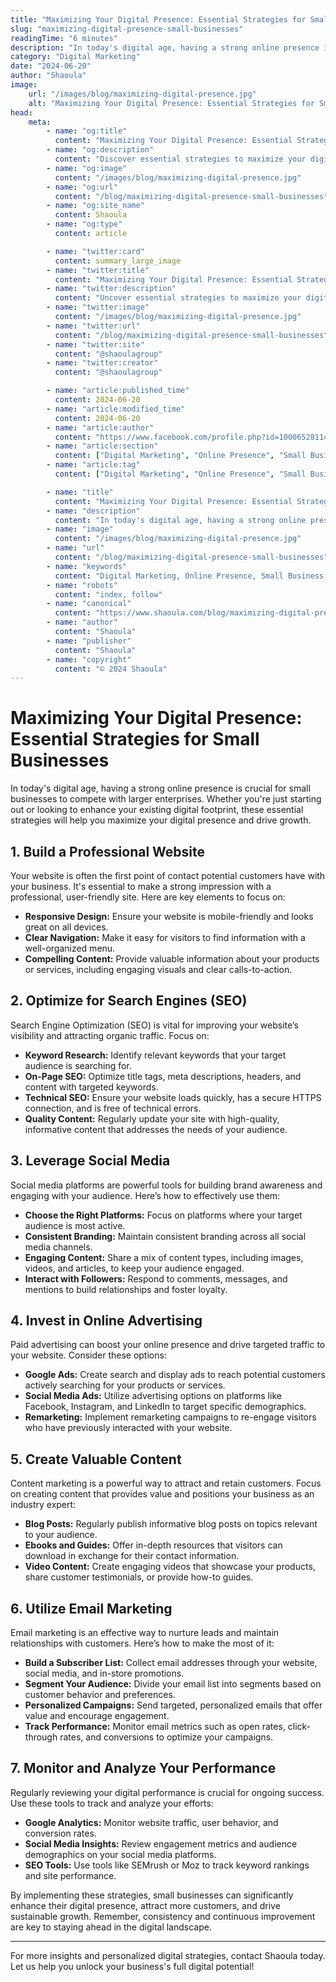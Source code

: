 ```yaml
---
title: "Maximizing Your Digital Presence: Essential Strategies for Small Businesses"
slug: "maximizing-digital-presence-small-businesses"
readingTime: "6 minutes"
description: "In today's digital age, having a strong online presence is crucial for small businesses to compete with larger enterprises. Whether you're just starting out or looking to enhance your existing digital footprint, these essential strategies will help you maximize your digital presence and drive growth."
category: "Digital Marketing"
date: "2024-06-20"
author: "Shaoula"
image:
    url: "/images/blog/maximizing-digital-presence.jpg"
    alt: "Maximizing Your Digital Presence: Essential Strategies for Small Businesses"
head:
    meta:
        - name: "og:title"
          content: "Maximizing Your Digital Presence: Essential Strategies for Small Businesses"
        - name: "og:description"
          content: "Discover essential strategies to maximize your digital presence and drive growth for your small business. Learn how to compete with larger enterprises in the digital landscape."
        - name: "og:image"
          content: "/images/blog/maximizing-digital-presence.jpg"
        - name: "og:url"
          content: "/blog/maximizing-digital-presence-small-businesses"
        - name: "og:site_name"
          content: Shaoula
        - name: "og:type"
          content: article

        - name: "twitter:card"
          content: summary_large_image
        - name: "twitter:title"
          content: "Maximizing Your Digital Presence: Essential Strategies for Small Businesses"
        - name: "twitter:description"
          content: "Uncover essential strategies to maximize your digital presence and drive growth for your small business. Learn how to compete with larger enterprises in the digital landscape."
        - name: "twitter:image"
          content: "/images/blog/maximizing-digital-presence.jpg"
        - name: "twitter:url"
          content: "/blog/maximizing-digital-presence-small-businesses"
        - name: "twitter:site"
          content: "@shaoulagroup"
        - name: "twitter:creator"
          content: "@shaoulagroup"

        - name: "article:published_time"
          content: 2024-06-20
        - name: "article:modified_time"
          content: 2024-06-20
        - name: "article:author"
          content: "https://www.facebook.com/profile.php?id=100065281140375&mibextid=LQQJ4d"
        - name: "article:section"
          content: ["Digital Marketing", "Online Presence", "Small Business Strategies", "Digital Growth", "Competing with Larger Enterprises", "Digital Footprint", "Digital Strategies", "SEO", "Social Media Marketing", "Content Marketing", "Email Marketing", "Online Advertising", "Google Ads", "Social Media Ads", "Remarketing", "Valuable Content", "Professional Website", "Responsive Design", "Clear Navigation", "Compelling Content", "Keyword Research", "On-Page SEO", "Technical SEO", "Quality Content", "Choose the Right Platforms", "Consistent Branding", "Engaging Content", "Interact with Followers", "Build a Subscriber List", "Segment Your Audience", "Personalized Campaigns", "Track Performance", "Google Analytics", "Social Media Insights", "SEO Tools", "Shaoula"]
        - name: "article:tag"
          content: ["Digital Marketing", "Online Presence", "Small Business Strategies", "Digital Growth", "Competing with Larger Enterprises", "Digital Footprint", "Digital Strategies", "SEO", "Social Media Marketing", "Content Marketing", "Email Marketing", "Online Advertising", "Google Ads", "Social Media Ads", "Remarketing", "Valuable Content", "Professional Website", "Responsive Design", "Clear Navigation", "Compelling Content", "Keyword Research", "On-Page SEO", "Technical SEO", "Quality Content", "Choose the Right Platforms", "Consistent Branding", "Engaging Content", "Interact with Followers", "Build a Subscriber List", "Segment Your Audience", "Personalized Campaigns", "Track Performance", "Google Analytics", "Social Media Insights", "SEO Tools", "Shaoula"]

        - name: "title"
          content: "Maximizing Your Digital Presence: Essential Strategies for Small Businesses"
        - name: "description"
          content: "In today's digital age, having a strong online presence is crucial for small businesses to compete with larger enterprises. Whether you're just starting out or looking to enhance your existing digital footprint, these essential strategies will help you maximize your digital presence and drive growth."
        - name: "image"
          content: "/images/blog/maximizing-digital-presence.jpg"
        - name: "url"
          content: "/blog/maximizing-digital-presence-small-businesses"
        - name: "keywords"
          content: "Digital Marketing, Online Presence, Small Business Strategies, Digital Growth, Competing with Larger Enterprises, Digital Footprint, Digital Strategies, SEO, Social Media Marketing, Content Marketing, Email Marketing, Online Advertising, Google Ads, Social Media Ads, Remarketing, Valuable Content, Professional Website, Responsive Design, Clear Navigation, Compelling Content, Keyword Research, On-Page SEO, Technical SEO, Quality Content, Choose the Right Platforms, Consistent Branding, Engaging Content, Interact with Followers, Build a Subscriber List, Segment Your Audience, Personalized Campaigns, Track Performance, Google Analytics, Social Media Insights, SEO Tools, Shaoula"
        - name: "robots"
          content: "index, follow"
        - name: "canonical"
          content: "https://www.shaoula.com/blog/maximizing-digital-presence-small-businesses"
        - name: "author"
          content: "Shaoula"
        - name: "publisher"
          content: "Shaoula"
        - name: "copyright"
          content: "© 2024 Shaoula"
---
```


# Maximizing Your Digital Presence: Essential Strategies for Small Businesses

In today's digital age, having a strong online presence is crucial for small businesses to compete with larger enterprises. Whether you're just starting out or looking to enhance your existing digital footprint, these essential strategies will help you maximize your digital presence and drive growth.

## 1. Build a Professional Website

Your website is often the first point of contact potential customers have with your business. It's essential to make a strong impression with a professional, user-friendly site. Here are key elements to focus on:

- **Responsive Design:** Ensure your website is mobile-friendly and looks great on all devices.
- **Clear Navigation:** Make it easy for visitors to find information with a well-organized menu.
- **Compelling Content:** Provide valuable information about your products or services, including engaging visuals and clear calls-to-action.

## 2. Optimize for Search Engines (SEO)

Search Engine Optimization (SEO) is vital for improving your website’s visibility and attracting organic traffic. Focus on:

- **Keyword Research:** Identify relevant keywords that your target audience is searching for.
- **On-Page SEO:** Optimize title tags, meta descriptions, headers, and content with targeted keywords.
- **Technical SEO:** Ensure your website loads quickly, has a secure HTTPS connection, and is free of technical errors.
- **Quality Content:** Regularly update your site with high-quality, informative content that addresses the needs of your audience.

## 3. Leverage Social Media

Social media platforms are powerful tools for building brand awareness and engaging with your audience. Here’s how to effectively use them:

- **Choose the Right Platforms:** Focus on platforms where your target audience is most active.
- **Consistent Branding:** Maintain consistent branding across all social media channels.
- **Engaging Content:** Share a mix of content types, including images, videos, and articles, to keep your audience engaged.
- **Interact with Followers:** Respond to comments, messages, and mentions to build relationships and foster loyalty.

## 4. Invest in Online Advertising

Paid advertising can boost your online presence and drive targeted traffic to your website. Consider these options:

- **Google Ads:** Create search and display ads to reach potential customers actively searching for your products or services.
- **Social Media Ads:** Utilize advertising options on platforms like Facebook, Instagram, and LinkedIn to target specific demographics.
- **Remarketing:** Implement remarketing campaigns to re-engage visitors who have previously interacted with your website.

## 5. Create Valuable Content

Content marketing is a powerful way to attract and retain customers. Focus on creating content that provides value and positions your business as an industry expert:

- **Blog Posts:** Regularly publish informative blog posts on topics relevant to your audience.
- **Ebooks and Guides:** Offer in-depth resources that visitors can download in exchange for their contact information.
- **Video Content:** Create engaging videos that showcase your products, share customer testimonials, or provide how-to guides.

## 6. Utilize Email Marketing

Email marketing is an effective way to nurture leads and maintain relationships with customers. Here’s how to make the most of it:

- **Build a Subscriber List:** Collect email addresses through your website, social media, and in-store promotions.
- **Segment Your Audience:** Divide your email list into segments based on customer behavior and preferences.
- **Personalized Campaigns:** Send targeted, personalized emails that offer value and encourage engagement.
- **Track Performance:** Monitor email metrics such as open rates, click-through rates, and conversions to optimize your campaigns.

## 7. Monitor and Analyze Your Performance

Regularly reviewing your digital performance is crucial for ongoing success. Use these tools to track and analyze your efforts:

- **Google Analytics:** Monitor website traffic, user behavior, and conversion rates.
- **Social Media Insights:** Review engagement metrics and audience demographics on your social media platforms.
- **SEO Tools:** Use tools like SEMrush or Moz to track keyword rankings and site performance.

By implementing these strategies, small businesses can significantly enhance their digital presence, attract more customers, and drive sustainable growth. Remember, consistency and continuous improvement are key to staying ahead in the digital landscape.

---

For more insights and personalized digital strategies, contact Shaoula today. Let us help you unlock your business's full digital potential!
